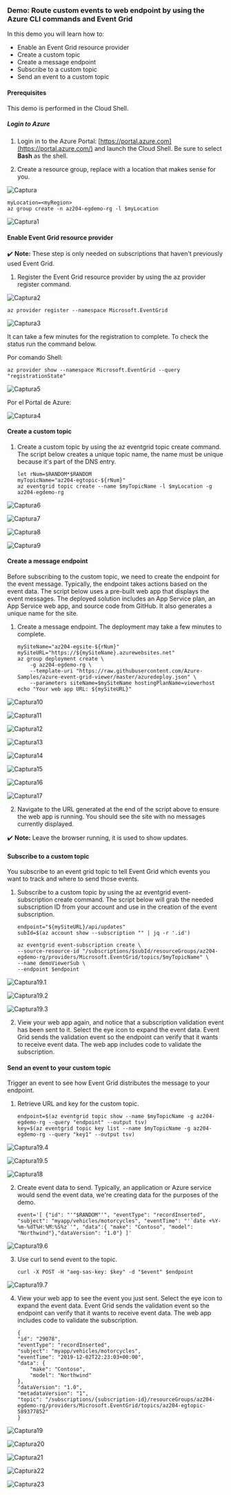 ### Demo: Route custom events to web endpoint by using the Azure CLI commands and Event Grid

In this demo you will learn how to:

- Enable an Event Grid resource provider
- Create a custom topic
- Create a message endpoint
- Subscribe to a custom topic
- Send an event to a custom topic

#### Prerequisites

This demo is performed in the Cloud Shell.

##### Login to Azure

1. Login in to the Azure Portal: [https://portal.azure.com](https://portal.azure.com/) and launch the Cloud Shell. Be sure to select **Bash** as the shell.

2. Create a resource group, replace <myRegion> with a location that makes sense for you.

![Captura](images/Captura.PNG)   

   ```
   myLocation=<myRegion>
   az group create -n az204-egdemo-rg -l $myLocation
   ```


![Captura1](images/Captura1.PNG)

   

#### Enable Event Grid resource provider

✔️ **Note:** These step is only needed on subscriptions that haven't previously used Event Grid.

1. Register the Event Grid resource provider by using the az provider register command.

![Captura2](images/Captura2.PNG)   

   ```
   az provider register --namespace Microsoft.EventGrid
   ```
![Captura3](images/Captura3.PNG)
   

It can take a few minutes for the registration to complete. To check the status run the command below.

   
Por comando Shell:

   ```
   az provider show --namespace Microsoft.EventGrid --query "registrationState"
   ```

![Captura5](images/Captura5.PNG)


Por el Portal de Azure:

![Captura4](images/Captura4.PNG)
   

#### Create a custom topic

1. Create a custom topic by using the az eventgrid topic create command. The script below creates a unique topic name, the name must be unique because it's part of the DNS entry.

   
   ```
   let rNum=$RANDOM*$RANDOM
   myTopicName="az204-egtopic-${rNum}"
   az eventgrid topic create --name $myTopicName -l $myLocation -g az204-egdemo-rg
   ```

   
![Captura6](images/Captura6.PNG)


![Captura7](images/Captura7.PNG)


![Captura8](images/Captura8.PNG)


![Captura9](images/Captura9.PNG)


#### Create a message endpoint

Before subscribing to the custom topic, we need to create the endpoint for the event message. Typically, the endpoint takes actions based on the event data. The script below uses a pre-built web app that displays the event messages. The deployed solution includes an App Service plan, an App Service web app, and source code from GitHub. It also generates a unique name for the site.

1. Create a message endpoint. The deployment may take a few minutes to complete.

   

   ```
   mySiteName="az204-egsite-${rNum}"
   mySiteURL="https://${mySiteName}.azurewebsites.net"
   az group deployment create \
       -g az204-egdemo-rg \
       --template-uri "https://raw.githubusercontent.com/Azure-Samples/azure-event-grid-viewer/master/azuredeploy.json" \
       --parameters siteName=$mySiteName hostingPlanName=viewerhost
   echo "Your web app URL: ${mySiteURL}"
   ```

![Captura10](images/Captura10.PNG)


![Captura11](images/Captura11.PNG)


![Captura12](images/Captura12.PNG)


![Captura13](images/Captura13.PNG)


![Captura14](images/Captura14.PNG)


![Captura15](images/Captura15.PNG)


![Captura16](images/Captura16.PNG)


![Captura17](images/Captura17.PNG)



2. Navigate to the URL generated at the end of the script above to ensure the web app is running. You should see the site with no messages currently displayed.

✔️ **Note:** Leave the browser running, it is used to show updates.

#### Subscribe to a custom topic

You subscribe to an event grid topic to tell Event Grid which events you want to track and where to send those events.

1. Subscribe to a custom topic by using the az eventgrid event-subscription create command. The script below will grab the needed subscription ID from your account and use in the creation of the event subscription.

   

   ```
   endpoint="${mySiteURL}/api/updates"
   subId=$(az account show --subscription "" | jq -r '.id')
   
   az eventgrid event-subscription create \
   --source-resource-id "/subscriptions/$subId/resourceGroups/az204-egdemo-rg/providers/Microsoft.EventGrid/topics/$myTopicName" \
   --name demoViewerSub \
   --endpoint $endpoint
   ```

![Captura19.1](images/Captura19.1.PNG)


![Captura19.2](images/Captura19.2.PNG)


![Captura19.3](images/Captura19.3.PNG)

   

2. View your web app again, and notice that a subscription validation event has been sent to it. Select the eye icon to expand the event data. Event Grid sends the validation event so the endpoint can verify that it wants to receive event data. The web app includes code to validate the subscription.

#### Send an event to your custom topic

Trigger an event to see how Event Grid distributes the message to your endpoint.

1. Retrieve URL and key for the custom topic.

   

   ```
   endpoint=$(az eventgrid topic show --name $myTopicName -g az204-egdemo-rg --query "endpoint" --output tsv)
   key=$(az eventgrid topic key list --name $myTopicName -g az204-egdemo-rg --query "key1" --output tsv)
   ```

![Captura19.4](images/Captura19.4.PNG)

![Captura19.5](images/Captura19.5.PNG)

![Captura18](images/Captura18.PNG)

   

2. Create event data to send. Typically, an application or Azure service would send the event data, we're creating data for the purposes of the demo.

   

   ```
   event='[ {"id": "'"$RANDOM"'", "eventType": "recordInserted", "subject": "myapp/vehicles/motorcycles", "eventTime": "'`date +%Y-%m-%dT%H:%M:%S%z`'", "data":{ "make": "Contoso", "model": "Northwind"},"dataVersion": "1.0"} ]'
   ```

![Captura19.6](images/Captura19.6.PNG)


3. Use curl to send event to the topic.

   

   ```
   curl -X POST -H "aeg-sas-key: $key" -d "$event" $endpoint
   ```

![Captura19.7](images/Captura19.7.PNG)

   

4. View your web app to see the event you just sent. Select the eye icon to expand the event data. Event Grid sends the validation event so the endpoint can verify that it wants to receive event data. The web app includes code to validate the subscription.

   

   ```
   {
   "id": "29078",
   "eventType": "recordInserted",
   "subject": "myapp/vehicles/motorcycles",
   "eventTime": "2019-12-02T22:23:03+00:00",
   "data": {
       "make": "Contoso",
       "model": "Northwind"
   },
   "dataVersion": "1.0",
   "metadataVersion": "1",
   "topic": "/subscriptions/{subscription-id}/resourceGroups/az204-egdemo-rg/providers/Microsoft.EventGrid/topics/az204-egtopic-589377852"
   }
   ```

![Captura19](images/Captura19.PNG)

![Captura20](images/Captura20.PNG)

![Captura21](images/Captura21.PNG)

![Captura22](images/Captura22.PNG)

![Captura23](images/Captura23.PNG)

